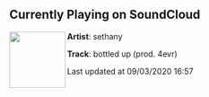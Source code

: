 ## Currently Playing on SoundCloud

[<img align="left" width="100" src="https://i1.sndcdn.com/artworks-000391535799-1y68j9-t50x50.jpg">](https://soundcloud.com/little-sethany/bottled-up-prod-4evr)

**Artist**: sethany 

**Track**: bottled up (prod. 4evr)

Last updated at 09/03/2020 16:57
